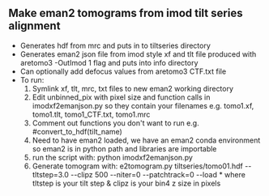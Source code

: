 ## Make eman2 tomograms from imod tilt series alignment
* Generates hdf from mrc and puts in to tiltseries directory
* Generates eman2 json file from imod style xf and tlt file produced with aretomo3 -OutImod 1 flag and puts into info directory
* Can optionally add defocus values from aretomo3 CTF.txt file
* To run:
    1) Symlink xf, tlt, mrc, txt files to new eman2 working directory
    2) Edit unbinned_pix with pixel size and function calls in imodxf2emanjson.py so they contain your filenames e.g. tomo1.xf, tomo1.tlt, tomo1_CTF.txt, tomo1.mrc
    3) Comment out functions you don't want to run e.g. #convert_to_hdf(tilt_name)
    4) Need to have eman2 loaded, we have an eman2 conda environment so eman2 is in python path and libraries are importable
    5) run the script with: python imodxf2emanjson.py
    6) Generate tomogram with: e2tomogram.py tiltseries/tomo01.hdf --tltstep=3.0 --clipz 500 --niter=0 --patchtrack=0 --load
      * where tltstep is your tilt step & clipz is your bin4 z size in pixels
